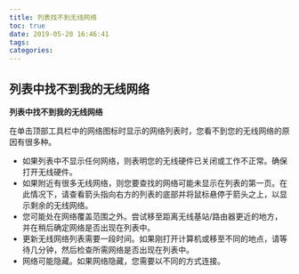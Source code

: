```yaml
---
title: 列表找不到无线网络
toc: true
date: 2019-05-20 16:46:41
tags:
categories:
---
```






## 列表中找不到我的无线网络

**列表中找不到我的无线网络**

在单击顶部工具栏中的网络图标时显示的网络列表时，您看不到您的无线网络的原因有很多种。
* 如果列表中不显示任何网络，则表明您的无线硬件已关闭或工作不正常。确保打开无线硬件。
* 如果附近有很多无线网络，则您要查找的网络可能未显示在列表的第一页。在此情况下，请查看箭头指向右方的列表的底部并将鼠标悬停于箭头之上，以显示剩余的无线网络。
* 您可能处在网络覆盖范围之外。尝试移至距离无线基站/路由器更近的地方，并在稍后确定网络是否出现在列表中。
* 更新无线网络列表需要一段时间。如果刚打开计算机或移至不同的地点，请等待几分钟，然后检查所需网络是否出现在列表中。
* 网络可能隐藏。如果网络隐藏，您需要以不同的方式连接。


